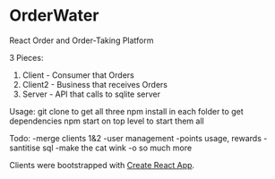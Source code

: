 # OrderWater
React Order and Order-Taking Platform

3 Pieces:

1. Client - Consumer that Orders
2. Client2 - Business that receives Orders
3. Server - API that calls to sqlite server

Usage:
git clone to get all three
npm install in each folder to get dependencies
npm start on top level to start them all

Todo:
-merge clients 1&2
-user management
-points usage, rewards
-santitise sql
-make the cat wink
-o so much more



Clients were bootstrapped with [Create React App](https://github.com/facebookincubator/create-react-app).

